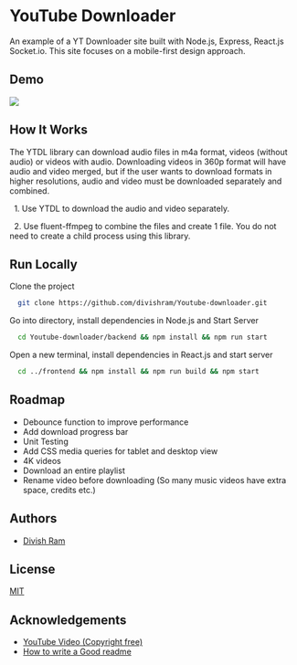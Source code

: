 
# YouTube Downloader

An example of a YT Downloader site built with Node.js, Express, React.js Socket.io. This site focuses on a mobile-first design approach.


## Demo
![](demo.gif)

## How It Works

The YTDL library can download audio files in m4a format, videos (without audio) or videos with audio. Downloading videos in 360p format will have audio and video merged, but if the user wants to download formats in higher resolutions, audio and video must be downloaded separately and combined.

&nbsp; 1. Use YTDL to download the audio and video separately.  

&nbsp;  2. Use fluent-ffmpeg to combine the files and create 1 file. You do not   need to create a child process using this library.

## Run Locally

Clone the project

```bash
  git clone https://github.com/divishram/Youtube-downloader.git
```

Go into directory, install dependencies in Node.js and Start Server

```bash
  cd Youtube-downloader/backend && npm install && npm run start
```

Open a new terminal, install dependencies in React.js and start server

```bash
  cd ../frontend && npm install && npm run build && npm start
```

## Roadmap

- Debounce function to improve performance
- Add download progress bar
- Unit Testing
- Add CSS media queries for tablet and desktop view
- 4K videos
- Download an entire playlist
- Rename video before downloading (So many music videos have extra space, credits etc.)

## Authors

- [Divish Ram](https://stackoverflow.com/users/13335147/dram95)


## License

[MIT](https://choosealicense.com/licenses/mit/)

## Acknowledgements

 - [YouTube Video (Copyright free)](https://www.youtube.com/watch?v=W6Wzk7VuC00)
 - [How to write a Good readme](https://bulldogjob.com/news/449-how-to-write-a-good-readme-for-your-github-project)
